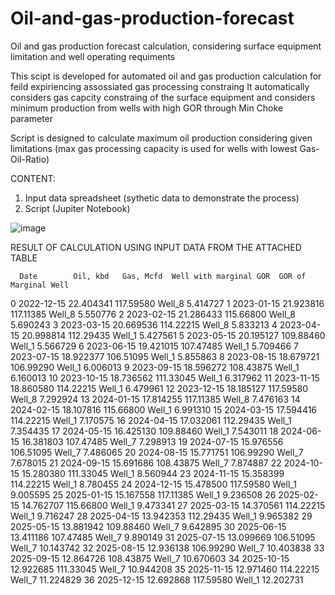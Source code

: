 # Oil-and-gas-production-forecast
Oil and gas production forecast calculation, considering surface equipment limitation and well operating requiments

This scipt is developed for automated oil and gas production calculation for feild expiriencing assossiated gas processing constraing
It automatically considers gas capcity constraing of the surface equipment 
and considers minimum production from wells with high GOR through Min Choke parameter

Script is designed to calculate maximum oil production considering given limitations (max gas processing capacity is used for wells with lowest Gas-Oil-Ratio)

CONTENT:
1) Input data spreadsheet (sythetic data to demonstrate the process)
2) Script (Jupiter Notebook)

![image](https://user-images.githubusercontent.com/112522254/229304356-f196ab90-5d12-4476-b4b2-b094afa71907.png)

RESULT OF CALCULATION USING INPUT DATA FROM THE ATTACHED TABLE

	  Date	      Oil, kbd	 Gas, Mcfd	Well with marginal GOR	GOR of Marginal Well
0	  2022-12-15	22.404341	  117.59580	Well_8	                5.414727
1	  2023-01-15	21.923816 	117.11385	Well_8	                5.550776
2	  2023-02-15	21.286433	  115.66800	Well_8                	5.690243
3	  2023-03-15	20.669536 	114.22215	Well_8	                5.833213
4	  2023-04-15	20.998814 	112.29435	Well_1	                5.427561
5	  2023-05-15	20.195127 	109.88460	Well_1	                5.566729
6	  2023-06-15	19.421015 	107.47485	Well_1	                5.709466
7	  2023-07-15	18.922377 	106.51095	Well_1                	5.855863
8 	2023-08-15	18.679721 	106.99290	Well_1                	6.006013
9 	2023-09-15	18.596272 	108.43875	Well_1                	6.160013
10	2023-10-15	18.736562 	111.33045	Well_1	                6.317962
11	2023-11-15	18.860580 	114.22215	Well_1                	6.479961
12	2023-12-15	18.185127 	117.59580	Well_8                	7.292924
13	2024-01-15	17.814255 	117.11385	Well_8                	7.476163
14	2024-02-15	18.107816	  115.66800	Well_1                	6.991310
15	2024-03-15	17.594416 	114.22215	Well_1                	7.170575
16	2024-04-15	17.032061	  112.29435	Well_1                	7.354435
17	2024-05-15	16.425130	  109.88460	Well_1	                7.543011
18	2024-06-15	16.381803	  107.47485	Well_7	                7.298913
19	2024-07-15	15.976556	  106.51095	Well_7	                7.486065
20	2024-08-15	15.771751	  106.99290	Well_7	                7.678015
21	2024-09-15	15.691686	  108.43875	Well_7	                7.874887
22	2024-10-15	15.280380 	111.33045	Well_1	                8.560944
23	2024-11-15	15.358399 	114.22215	Well_1	                8.780455
24	2024-12-15	15.478500	  117.59580	Well_1	                9.005595
25	2025-01-15	15.167558 	117.11385	Well_1	                9.236508
26	2025-02-15	14.762707 	115.66800	Well_1	                9.473341
27	2025-03-15	14.370561 	114.22215	Well_1	                9.716247
28	2025-04-15	13.942353	  112.29435	Well_1	                9.965382
29	2025-05-15	13.881942 	109.88460	Well_7                	9.642895
30	2025-06-15	13.411186	  107.47485	Well_7                	9.890149
31	2025-07-15	13.099669 	106.51095	Well_7                  10.143742
32	2025-08-15	12.936138	  106.99290	Well_7	                10.403838
33	2025-09-15	12.864726 	108.43875	Well_7	                10.670603
34	2025-10-15	12.922685 	111.33045	Well_7                	10.944208
35	2025-11-15	12.971460 	114.22215	Well_7	                11.224829
36	2025-12-15	12.692868 	117.59580	Well_1	                12.202731
